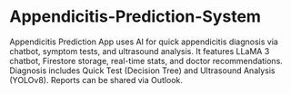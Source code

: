 # Appendicitis-Prediction-System
Appendicitis Prediction App uses AI for quick appendicitis diagnosis via chatbot, symptom tests, and ultrasound analysis. It features LLaMA 3 chatbot, Firestore storage, real-time stats, and doctor recommendations. Diagnosis includes Quick Test (Decision Tree) and Ultrasound Analysis (YOLOv8). Reports can be shared via Outlook.
